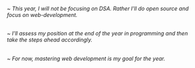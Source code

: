 ###### ~ This year, I will not be focusing on DSA. Rather I'll do open source and focus on web-development. 
###### ~ I'll assess my position at the end of the year in programming and then take the steps ahead accordingly.
###### ~ For now, mastering web development is my goal for the year.
